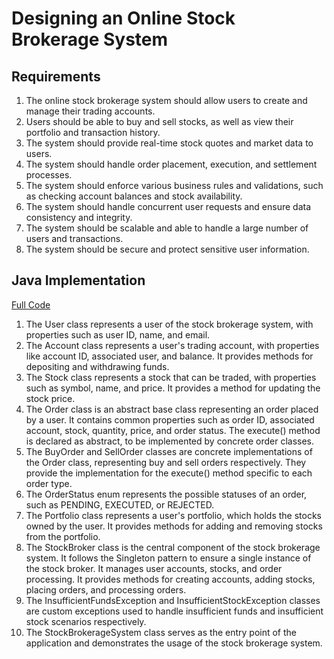 # Designing an Online Stock Brokerage System

## Requirements
1. The online stock brokerage system should allow users to create and manage their trading accounts.
2. Users should be able to buy and sell stocks, as well as view their portfolio and transaction history.
3. The system should provide real-time stock quotes and market data to users.
4. The system should handle order placement, execution, and settlement processes.
5. The system should enforce various business rules and validations, such as checking account balances and stock availability.
6. The system should handle concurrent user requests and ensure data consistency and integrity.
7. The system should be scalable and able to handle a large number of users and transactions.
8. The system should be secure and protect sensitive user information.

## Java Implementation
[Full Code](../solutions/hard/05-design-online-brokerage-system.md)

1. The User class represents a user of the stock brokerage system, with properties such as user ID, name, and email.
2. The Account class represents a user's trading account, with properties like account ID, associated user, and balance. It provides methods for depositing and withdrawing funds.
3. The Stock class represents a stock that can be traded, with properties such as symbol, name, and price. It provides a method for updating the stock price.
4. The Order class is an abstract base class representing an order placed by a user. It contains common properties such as order ID, associated account, stock, quantity, price, and order status. The execute() method is declared as abstract, to be implemented by concrete order classes.
5. The BuyOrder and SellOrder classes are concrete implementations of the Order class, representing buy and sell orders respectively. They provide the implementation for the execute() method specific to each order type.
6. The OrderStatus enum represents the possible statuses of an order, such as PENDING, EXECUTED, or REJECTED.
7. The Portfolio class represents a user's portfolio, which holds the stocks owned by the user. It provides methods for adding and removing stocks from the portfolio.
8. The StockBroker class is the central component of the stock brokerage system. It follows the Singleton pattern to ensure a single instance of the stock broker. It manages user accounts, stocks, and order processing. It provides methods for creating accounts, adding stocks, placing orders, and processing orders.
9. The InsufficientFundsException and InsufficientStockException classes are custom exceptions used to handle insufficient funds and insufficient stock scenarios respectively.
10. The StockBrokerageSystem class serves as the entry point of the application and demonstrates the usage of the stock brokerage system.